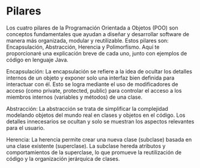 # Pilares
Los cuatro pilares de la Programación Orientada a Objetos (POO) son conceptos fundamentales que ayudan a diseñar y desarrollar software de manera más organizada, modular y reutilizable. 
Estos pilares son: Encapsulación, Abstracción, Herencia y Polimorfismo. Aquí te proporcionaré una explicación breve de cada uno, junto con ejemplos de código en lenguaje Java.

Encapsulación:
La encapsulación se refiere a la idea de ocultar los detalles internos de un objeto y exponer solo una interfaz bien definida para interactuar con él. 
Esto se logra mediante el uso de modificadores de acceso (como private, protected, public) para controlar el acceso a los miembros internos (variables y métodos) de una clase.

Abstracción:
La abstracción se trata de simplificar la complejidad modelando objetos del mundo real en clases y objetos en el código. 
Los detalles innecesarios se ocultan y solo se muestran los aspectos relevantes para el usuario.

Herencia:
La herencia permite crear una nueva clase (subclase) basada en una clase existente (superclase). La subclase hereda atributos y comportamientos de la superclase, 
lo que promueve la reutilización de código y la organización jerárquica de clases.
